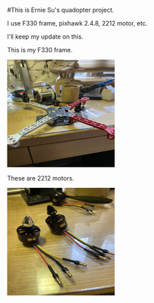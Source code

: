 #This is Ernie Su's quadopter project.

I use F330 frame, pixhawk 2.4.8, 2212 motor, etc.

I'll keep my update on this. 

This is my F330 frame.

<img src ="https://github.com/Ernie-Su/Quadcopter_F330/blob/master/Image/frame_1.JPG" width="250" height="250">

These are 2212 motors.

<img src ="https://github.com/Ernie-Su/Quadcopter_F330/blob/master/Image/2212_motor_1.JPG" width="250" height="250">

